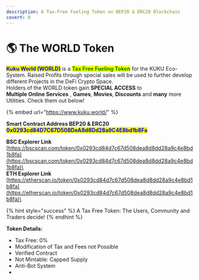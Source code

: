 ```yaml
---
description: A Tax-Free Fueling Token on BEP20 & ERC20 Blockchain
coverY: 0
---
```


# 🌎 The WORLD Token

<mark style="color:blue;">**Kuku World (WORLD)**</mark> is a <mark style="color:green;">**Tax Free Fueling Token**</mark> for the KUKU Eco-System. Raised Profits through special sales will be used to further develop different Projects in the DeFi Crypto Space. \
Holders of the WORLD token gain **SPECIAL ACCESS** to \
**Multiple Online Services** , **Games**, **Movies**, **Discounts** and **many** more Utilities. Check them out below!

{% embed url="https://www.kuku.world/" %}

**Smart Contract Address BEP20 & ERC20**\
<mark style="color:blue;">**0x0293cd84D7C67D508DeA8d8Dd28a9C4E8bd1b8Fa**</mark>

**BSC Explorer Link**\
[https://bscscan.com/token/0x0293cd84d7c67d508dea8d8dd28a9c4e8bd1b8fa](https://bscscan.com/token/0x0293cd84d7c67d508dea8d8dd28a9c4e8bd1b8fa)\
\
**ETH Explorer Link**\
[https://etherscan.io/token/0x0293cd84d7c67d508dea8d8dd28a9c4e8bd1b8fa](https://etherscan.io/token/0x0293cd84d7c67d508dea8d8dd28a9c4e8bd1b8fa)\


{% hint style="success" %}
A Tax Free Token: The Users, Community and Traders decide!
{% endhint %}

**Token Details:**

* Tax Free: 0%
* Modification of Tax and Fees not Possible
* Verified Contract
* Not Mintable: Capped Supply
* Anti-Bot System
*
